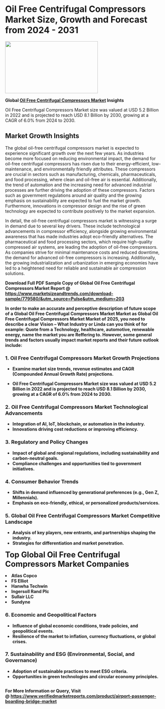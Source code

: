 <H1>Oil Free Centrifugal Compressors Market Size, Growth and Forecast from 2024 - 2031</H1><img class="aligncenter size-medium wp-image-584254" src="https://thirdeyenews.in/wp-content/uploads/2024/09/Global-Market-Research-300x168.jpeg" alt="" width="300" height="168" /><p><strong>Global&nbsp;<a href="https://www.marketsizeandtrends.com/download-sample/779580/&amp;utm_source=Pulse&amp;utm_medium=203">Oil Free Centrifugal Compressors Market</a> Insights</strong></p><p>Oil Free Centrifugal Compressors Market size was valued at USD 5.2 Billion in 2022 and is projected to reach USD 8.1 Billion by 2030, growing at a CAGR of 6.0% from 2024 to 2030.</p><p><h2>Market Growth Insights</h2> <p>The global oil-free centrifugal compressors market is expected to experience significant growth over the next few years. As industries become more focused on reducing environmental impact, the demand for oil-free centrifugal compressors has risen due to their energy-efficient, low-maintenance, and environmentally friendly attributes. These compressors are crucial in sectors such as manufacturing, chemicals, pharmaceuticals, and food processing, where clean and oil-free air is essential. Additionally, the trend of automation and the increasing need for advanced industrial processes are further driving the adoption of these compressors. Factors such as government regulations around air quality and the growing emphasis on sustainability are expected to fuel the market growth. Furthermore, innovations in compressor design and the rise of green technology are expected to contribute positively to the market expansion.</p> <p><strong></strong></p> <p>In detail, the oil-free centrifugal compressors market is witnessing a surge in demand due to several key drivers. These include technological advancements in compressor efficiency, alongside growing environmental awareness that has made industries adopt eco-friendly alternatives. The pharmaceutical and food processing sectors, which require high-quality compressed air systems, are leading the adoption of oil-free compressors. As companies strive for minimal maintenance costs and reduced downtime, the demand for advanced oil-free compressors is increasing. Additionally, the growing industrialization and urbanization in emerging economies have led to a heightened need for reliable and sustainable air compression solutions.</p> <p><strong></p><p><span class=""><strong>Download Full PDF Sample Copy of Global Oil Free Centrifugal Compressors Market Report</strong> @ <a href="https://www.marketsizeandtrends.com/download-sample/779580/&amp;utm_source=Pulse&amp;utm_medium=203" target="_blank">https://www.marketsizeandtrends.com/download-sample/779580/&amp;utm_source=Pulse&amp;utm_medium=203</a></span></p><p>In order to make an accurate and perceptive description of future scope of a Global&nbsp;Oil Free Centrifugal Compressors Market Market as Global&nbsp;Oil Free Centrifugal Compressors Market Market of 2025, you need to describe a clear Vision &ndash; What Industry or Linda can you think of for example: Quote from a Technology, healthcare, automotive, renewable energy, name the market you are Reffering to. However, some general trends and factors usually impact market reports and their future outlook include:</p><h3>1.&nbsp;<strong>Oil Free Centrifugal Compressors Market Growth Projections</strong></h3><ul><li>Examine market size trends, revenue estimates and CAGR (Compounded Annual Growth Rate) projections.</li><li><p>Oil Free Centrifugal Compressors Market size was valued at USD 5.2 Billion in 2022 and is projected to reach USD 8.1 Billion by 2030, growing at a CAGR of 6.0% from 2024 to 2030.</p></li></ul><h3>2.&nbsp;<strong>Oil Free Centrifugal Compressors Market Technological Advancements</strong></h3><ul><li>Integration of AI, IoT, blockchain, or automation in the industry.</li><li>Innovations driving cost reductions or improving efficiency.</li></ul><h3>3.&nbsp;<strong>Regulatory and Policy Changes</strong></h3><ul><li>Impact of global and regional regulations, including sustainability and carbon-neutral goals.</li><li>Compliance challenges and opportunities tied to government initiatives.</li></ul><h3>4.&nbsp;<strong>Consumer Behavior Trends</strong></h3><ul><li>Shifts in demand influenced by generational preferences (e.g., Gen Z, Millennials).</li><li>Emphasis on eco-friendly, ethical, or personalized products/services.</li></ul><h3>5.&nbsp;<strong>Global Oil Free Centrifugal Compressors Market Competitive Landscape</strong></h3><ul><li>Analysis of key players, new entrants, and partnerships shaping the industry.</li><li>Strategies for differentiation and market penetration.</li></ul><p data-pm-slice="1 1 []"><span style="color: inherit; font-family: inherit; font-size: 25px;">Top Global Oil Free Centrifugal Compressors Market Companies</span></p><div class="" data-test-id=""><p><li>Atlas Copco</li><li> FS Elliot</li><li> Hanwha Techwin</li><li> Ingersoll Rand Plc</li><li> Sullair LLC</li><li> Sundyne</li></p></div><h3>6.&nbsp;<strong>Economic and Geopolitical Factors</strong></h3><ul><li>Influence of global economic conditions, trade policies, and geopolitical events.</li><li>Resilience of the market to inflation, currency fluctuations, or global crises.</li></ul><h3>7.&nbsp;<strong>Sustainability and ESG (Environmental, Social, and Governance)</strong></h3><ul><li>Adoption of sustainable practices to meet ESG criteria.</li><li>Opportunities in green technologies and circular economy principles.</li></ul><h2><strong style="font-size: 14px;">For More Information or Query, Visit @&nbsp;</strong><a style="background-color: #ffffff; font-size: 14px;" href="https://www.marketsizeandtrends.com/report/oil-free-centrifugal-compressors-market/" target="_blank">https://www.verifiedmarketreports.com/product/airport-passenger-boarding-bridge-market</a></h2>
